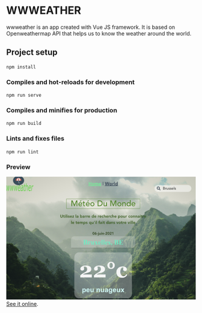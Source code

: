 # WWWEATHER
  wwweather is an app created with Vue JS framework. It is based on Openweathermap API that helps us to know the weather around the world.
## Project setup
```
npm install
```

### Compiles and hot-reloads for development
```
npm run serve
```

### Compiles and minifies for production
```
npm run build
```

### Lints and fixes files
```
npm run lint
```

### Preview
![Home Page](src/assets/wwweather.png)
[See it online](https://housseynou.github.io/vuejs-project/).
